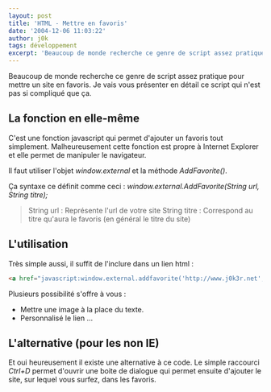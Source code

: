 ```yaml
---
layout: post
title: 'HTML - Mettre en favoris'
date: '2004-12-06 11:03:22'
author: j0k
tags: développement
excerpt: 'Beaucoup de monde recherche ce genre de script assez pratique pour mettre un site en favoris.  Je vais vous présenter en détail ce script qui n''est pas si compliqué que ça.'
---
```


Beaucoup de monde recherche ce genre de script assez pratique pour mettre un site en favoris.  Je vais vous présenter en détail ce script qui n'est pas si compliqué que ça.

## **La fonction en elle-même**

 C'est une fonction javascript qui permet d'ajouter un favoris tout simplement.
 Malheureusement cette fonction est propre à Internet Explorer et elle permet de manipuler le navigateur.

 Il faut utiliser l'objet *window.external* et la méthode *AddFavorite()*.

  Ça syntaxe ce définit comme ceci :
*window.external.AddFavorite(String url, String titre);*
 > String url : Représente l'url de votre site
 > String titre : Correspond au titre qu'aura le favoris (en général le titre du site)

## **L'utilisation**

 Très simple aussi, il suffit de l'inclure dans un lien html :

```html
<a href="javascript:window.external.addfavorite('http://www.j0k3r.net','Site perso de j0k3r_n0ir')">Ajoutez-moi au favoris</a>
```

Plusieurs possibilité s'offre à vous :

 - Mettre une image à la place du texte.
 - Personnalisé le lien ...

## **L'alternative (pour les non IE)**

 Et oui heureusement il existe une alternative à ce code. Le simple raccourci *Ctrl+D* permet d'ouvrir une boite de dialogue qui permet ensuite d'ajouter le site, sur lequel vous surfez, dans les favoris.
